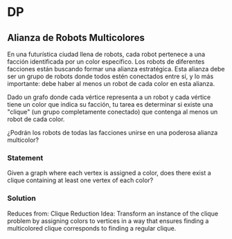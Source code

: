 # DP

## Alianza de Robots Multicolores

En una futurística ciudad llena de robots, cada robot pertenece a una facción identificada por un color específico. Los robots de diferentes facciones están buscando formar una alianza estratégica. Esta alianza debe ser un grupo de robots donde todos estén conectados entre sí, y lo más importante: debe haber al menos un robot de cada color en esta alianza.

Dado un grafo donde cada vértice representa a un robot y cada vértice tiene un color que indica su facción, tu tarea es determinar si existe una "clique" (un grupo completamente conectado) que contenga al menos un robot de cada color.

¿Podrán los robots de todas las facciones unirse en una poderosa alianza multicolor?

### Statement

Given a graph where each vertex is assigned a color, does there exist a clique containing at least one vertex of each color?

### Solution

Reduces from: Clique
Reduction Idea: Transform an instance of the clique problem by assigning colors to vertices in a way that ensures finding a multicolored clique corresponds to finding a regular clique.
